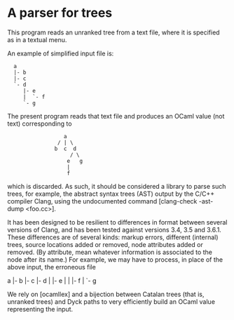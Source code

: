 # A parser for trees

This program reads an unranked tree from a text file, where it is
specified as in a textual menu.

An example of simplified input file is:

      a
      |- b
      |- c
      `- d
         |- e
         |  `- f
         `- g

The present program reads that text file and produces an OCaml value
 (not text) corresponding to

                      a
                    / | \
                   b  c  d
                        / \
                       e   g
                       |
                       f

which is discarded. As such, it should be considered a library to
parse such trees, for example, the abstract syntax trees (AST) output
by the C/C++ compiler Clang, using the undocumented command
[clang-check -ast-dump <foo.cc>].

It has been designed to be resilient to differences in format between
several versions of Clang, and has been tested against versions 3.4,
3.5 and 3.6.1. These differences are of several kinds: markup errors,
different (internal) trees, source locations added or removed, node
attributes added or removed. (By attribute, mean whatever information
is associated to the node after its name.) For example, we may have to
process, in place of the above input, the erroneous file

   a
   |- b
   |- c
   |- d
   |  |- e
   |  |  |- f
   |  `- g

We rely on [ocamllex] and a bijection between Catalan trees (that is,
unranked trees) and Dyck paths to very efficiently build an OCaml
value representing the input.
